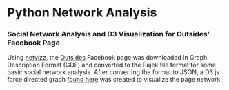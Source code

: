 # Python Network Analysis  

### Social Network Analysis and D3 Visualization for Outsides' Facebook Page 

Using [netvizz](https://apps.facebook.com/netvizz/), the [Outsides](https://www.facebook.com/outsidesmusic/) Facebook page was downloaded in Graph Description Format (GDF) and converted to the Pajek file format for some basic social network analysis. After converting the format to JSON, a D3.js force directed graph [found here](https://bl.ocks.org/j-tally/9dae2fcf8e5f23d2b9001f5314ed2301) was created to visualize the page network.   
